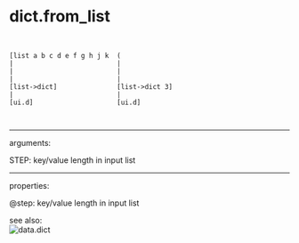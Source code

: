 # dict.from_list

```


[list a b c d e f g h j k  (
|                          |
|                          |
|                          |
[list->dict]               [list->dict 3]
|                          |
[ui.d]                     [ui.d]

            
```
---
arguments:

STEP: key/value length in input list<br>

---
properties:

@step: key/value length in input
            list<br>

see also:<br>
![data.dict]("img/object_data.dict.png")

